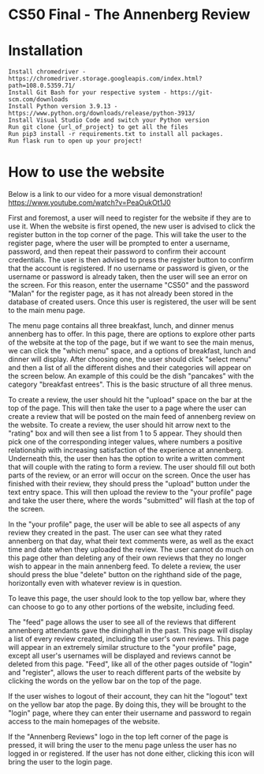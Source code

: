 # CS50 Final - The Annenberg Review
# Installation

    Install chromedriver - https://chromedriver.storage.googleapis.com/index.html?path=108.0.5359.71/
    Install Git Bash for your respective system - https://git-scm.com/downloads
    Install Python version 3.9.13 - https://www.python.org/downloads/release/python-3913/
    Install Visual Studio Code and switch your Python version
    Run git clone {url_of_project} to get all the files
    Run pip3 install -r requirements.txt to install all packages.
    Run flask run to open up your project!

# How to use the website

Below is a link to our video for a more visual demonstration!
https://www.youtube.com/watch?v=PeaOukOt1J0

First and foremost, a user will need to register for the website if they are to use it. When the website is first opened, the new user is advised to click the register button in the top corner of the page. This will take the user to the register page, where the user will be prompted to enter a username, password, and then repeat their password to confirm their account credentials. The user is then advised to press the register button to confirm that the account is registered. If no username or password is given, or the username or password is already taken, then the user will see an error on the screen. For this reason, enter the username "CS50" and the password "Malan" for the register page, as it has not already been stored in the database of created users. Once this user is registered, the user will be sent to the main menu page.

The menu page contains all three breakfast, lunch, and dinner menus annenberg has to offer. In this page, there are options to explore other parts of the website at the top of the page, but if we want to see the main menus, we can click the "which menu" space, and a options of breakfast, lunch and dinner will display. After choosing one, the user should click "select menu" and then a list of all the different dishes and their categories will appear on the screen below. An example of this could be the dish "pancakes" with the category "breakfast entrees". This is the basic structure of all three menus.

To create a review, the user should hit the "upload" space on the bar at the top of the page. This will then take the user to a page where the user can create a review that will be posted on the main feed of annenberg review on the website. To create a review, the user should hit arrow next to the "rating" box and will then see a list from 1 to 5 appear. They should then pick one of the corresponding integer values, where numbers a positive relationship with increasing satisfaction of the experience at annenberg. Underneath this, the user then has the option to write a written comment that will couple with the rating to form a review. The user should fill out both parts of the review, or an error will occur on the screen. Once the user has finished with their review, they should press the "upload" button under the text entry space. This will then upload the review to the "your profile" page and take the user there, where the words "submitted" will flash at the top of the screen.

In the "your profile" page, the user will be able to see all aspects of any review they created in the past. The user can see what they rated annenberg on that day, what their text comments were, as well as the exact time and date when they uploaded the review. The user cannot do much on this page other than deleting any of their own reviews that they no longer wish to appear in the main annenberg feed. To delete a review, the user should press the blue "delete" button on the righthand side of the page, horizontally even with whatever review is in question.

To leave this page, the user should look to the top yellow bar, where they can choose to go to any other portions of the website, including feed.

The "feed" page allows the user to see all of the reviews that different annenberg attendants gave the dininghall in the past. This page will display a list of every review created, including the user's own reviews. This page will appear in an extremely similar structure to the "your profile" page, except all user's usernames will be displayed and reviews cannot be deleted from this page. "Feed", like all of the other pages outside of "login" and "register", allows the user to reach different parts of the website by clicking the words on the yellow bar on the top of the page.

If the user wishes to logout of their account, they can hit the "logout" text on the yellow bar atop the page. By doing this, they will be brought to the "login" page, where they can enter their username and password to regain access to the main homepages of the website.

If the "Annenberg Reviews" logo in the top left corner of the page is pressed, it will bring the user to the menu page unless the user has no logged in or registered. If the user has not done either, clicking this icon will bring the user to the login page.
